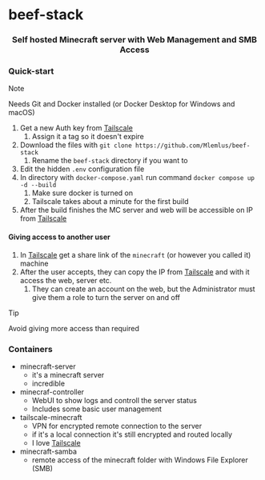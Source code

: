 # beef-stack
<h3 align="center">Self hosted Minecraft server with Web Management and SMB Access</h3>

### Quick-start

> [!NOTE]  
> Needs Git and Docker installed (or Docker Desktop for Windows and macOS)

1. Get a new Auth key from [Tailscale](https://tailscale.com/)
	1. Assign it a tag so it doesn't expire
2. Download the files with `git clone https://github.com/Mlemlus/beef-stack`
	1. Rename the `beef-stack` directory if you want to
3. Edit the hidden `.env` configuration file
4. In directory with `docker-compose.yaml` run command `docker compose up -d --build`
	1. Make sure docker is turned on
	2. Tailscale takes about a minute for the first build
5. After the build finishes the MC server and web will be accessible on IP from [Tailscale](https://tailscale.com/)
#### Giving access to another user
1. In [Tailscale](https://tailscale.com/) get a share link of the `minecraft` (or however you called it) machine
2. After the user accepts, they can copy the IP from [Tailscale](https://tailscale.com/) and with it access the web, server etc.
	1. They can create an account on the web, but the Administrator must give them a role to turn the server on and off
> [!TIP]
> Avoid giving more access than required
### Containers
- minecraft-server
   - it's a minecraft server
   - incredible
- minecraf-controller
  - WebUI to show logs and controll the server status
  - Includes some basic user management
- tailscale-minecraft
  - VPN for encrypted remote connection to the server
  - if it's a local connection it's still encrypted and routed locally
  - I love [Tailscale](https://tailscale.com/)
- minecraft-samba
  - remote access of the minecraft folder with Windows File Explorer (SMB)
